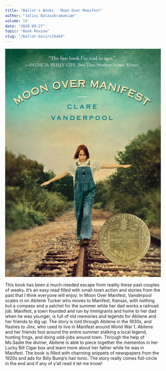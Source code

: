 ```yaml
---
title: "Ballot's Books - Moon Over Manifest"
author: "Jalini Balasubramaniam"
volume: 19
date: "2020-09-27"
topic: "Book Review"
slug: "/ballot-buzz/v19a04"
---
```


![](./img/v19a04img.jpg)

This book has been a much-needed escape from reality these past couples of weeks. It’s an easy read filled with small-town action and stories from the past that I think everyone will enjoy. In Moon Over Manifest, Vanderpool scales in on Abilene Tucker who moves to Manifest, Kansas, with nothing but a compass and a satchel for the summer while her dad works a railroad job. Manifest, a town founded and run by immigrants and home to her dad when he was younger, is full of old memories and legends for Abilene and her friends to dig up. The story is told through Abilene in the 1930s, and flashes to Jinx, who used to live in Manifest around World War 1. Abilene and her friends fool around the entire summer stalking a local legend, hunting frogs, and doing odd-jobs around town. Through the help of Ms.Sadie the diviner, Abilene is able to piece together the mementos in her Lucky Bill Cigar box and learn more about her father while he was in Manifest. The book is filled with charming snippets of newspapers from the 1920s and ads for Billy Bump’s hair tonic. The story really comes full-circle in the end and if any of y’all read it let me know!